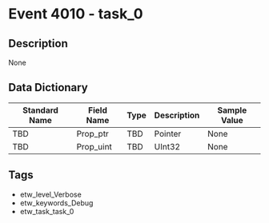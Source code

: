 # Event 4010 - task_0

## Description
None

## Data Dictionary
|Standard Name|Field Name|Type|Description|Sample Value|
|---|---|---|---|---|
|TBD|Prop_ptr|TBD|Pointer|None|None|
|TBD|Prop_uint|TBD|UInt32|None|None|

## Tags
* etw_level_Verbose
* etw_keywords_Debug
* etw_task_task_0